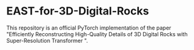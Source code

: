 # EAST-for-3D-Digital-Rocks
This repository is an official PyTorch implementation of the paper "Efficiently Reconstructing High-Quality Details of 3D Digital Rocks with Super-Resolution Transformer ".
